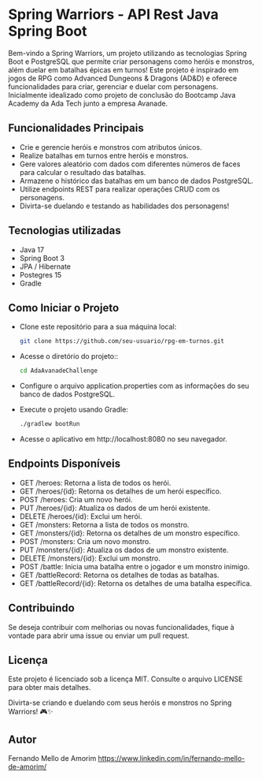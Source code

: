# Spring Warriors - API Rest Java Spring Boot

Bem-vindo a Spring Warriors, um projeto utilizando as tecnologias Spring Boot e PostgreSQL que permite criar personagens como heróis e monstros, além duelar em batalhas épicas em turnos! Este projeto é inspirado em jogos de RPG como Advanced Dungeons & Dragons (AD&D) e oferece funcionalidades para criar, gerenciar e duelar com personagens. Inicialmente idealizado como projeto de conclusão do Bootcamp Java Academy da Ada Tech junto a empresa Avanade.

## Funcionalidades Principais

- Crie e gerencie heróis e monstros com atributos únicos.
- Realize batalhas em turnos entre heróis e monstros.
- Gere valores aleatório com dados com diferentes números de faces para calcular o resultado das batalhas.
- Armazene o histórico das batalhas em um banco de dados PostgreSQL.
- Utilize endpoints REST para realizar operações CRUD com os personagens.
- Divirta-se duelando e testando as habilidades dos personagens!

##  Tecnologias utilizadas
- Java 17
- Spring Boot 3
- JPA / Hibernate
- Postegres 15
- Gradle

## Como Iniciar o Projeto

- Clone este repositório para a sua máquina local:

  ```bash
  git clone https://github.com/seu-usuario/rpg-em-turnos.git
  ```

- Acesse o diretório do projeto::

  ```bash
  cd AdaAvanadeChallenge
  ```
- Configure o arquivo application.properties com as informações do seu banco de dados PostgreSQL.

- Execute o projeto usando Gradle:

  ```bash
  ./gradlew bootRun
  ```
- Acesse o aplicativo em http://localhost:8080 no seu navegador.

## Endpoints Disponíveis

- GET /heroes: Retorna a lista de todos os herói.
- GET /heroes/{id}: Retorna os detalhes de um herói específico.
- POST /heroes: Cria um novo herói.
- PUT /heroes/{id}: Atualiza os dados de um herói existente.
- DELETE /heroes/{id}: Exclui um herói.
- GET /monsters: Retorna a lista de todos os monstro.
- GET /monsters/{id}: Retorna os detalhes de um monstro específico.
- POST /monsters: Cria um novo monstro.
- PUT /monsters/{id}: Atualiza os dados de um monstro existente.
- DELETE /monsters/{id}: Exclui um monstro.
- POST /battle: Inicia uma batalha entre o jogador e um monstro inimigo.
- GET /battleRecord: Retorna os detalhes de todas as batalhas.
- GET /battleRecord/{id}: Retorna os detalhes de uma batalha específica.

## Contribuindo

Se deseja contribuir com melhorias ou novas funcionalidades, fique à vontade para abrir uma issue ou enviar um pull request.

## Licença

Este projeto é licenciado sob a licença MIT. Consulte o arquivo LICENSE para obter mais detalhes.

Divirta-se criando e duelando com seus heróis e monstros no Spring Warriors! 🎮✨

## Autor

Fernando Mello de Amorim https://www.linkedin.com/in/fernando-mello-de-amorim/
